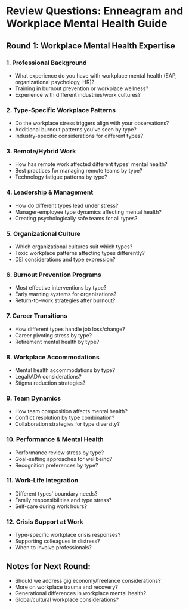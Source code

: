 # Review Questions: Enneagram and Workplace Mental Health Guide

## Round 1: Workplace Mental Health Expertise

### 1. Professional Background

- What experience do you have with workplace mental health (EAP, organizational psychology, HR)?
- Training in burnout prevention or workplace wellness?
- Experience with different industries/work cultures?

### 2. Type-Specific Workplace Patterns

- Do the workplace stress triggers align with your observations?
- Additional burnout patterns you've seen by type?
- Industry-specific considerations for different types?

### 3. Remote/Hybrid Work

- How has remote work affected different types' mental health?
- Best practices for managing remote teams by type?
- Technology fatigue patterns by type?

### 4. Leadership & Management

- How do different types lead under stress?
- Manager-employee type dynamics affecting mental health?
- Creating psychologically safe teams for all types?

### 5. Organizational Culture

- Which organizational cultures suit which types?
- Toxic workplace patterns affecting types differently?
- DEI considerations and type expression?

### 6. Burnout Prevention Programs

- Most effective interventions by type?
- Early warning systems for organizations?
- Return-to-work strategies after burnout?

### 7. Career Transitions

- How different types handle job loss/change?
- Career pivoting stress by type?
- Retirement mental health by type?

### 8. Workplace Accommodations

- Mental health accommodations by type?
- Legal/ADA considerations?
- Stigma reduction strategies?

### 9. Team Dynamics

- How team composition affects mental health?
- Conflict resolution by type combination?
- Collaboration strategies for type diversity?

### 10. Performance & Mental Health

- Performance review stress by type?
- Goal-setting approaches for wellbeing?
- Recognition preferences by type?

### 11. Work-Life Integration

- Different types' boundary needs?
- Family responsibilities and type stress?
- Self-care during work hours?

### 12. Crisis Support at Work

- Type-specific workplace crisis responses?
- Supporting colleagues in distress?
- When to involve professionals?

## Notes for Next Round:

- Should we address gig economy/freelance considerations?
- More on workplace trauma and recovery?
- Generational differences in workplace mental health?
- Global/cultural workplace considerations?
